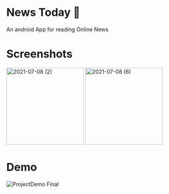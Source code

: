 # News Today 📰
An android App for reading Online News
# Screenshots
<img width="202" alt="2021-07-08 (2)" src="https://user-images.githubusercontent.com/69251355/124833913-7ffb4d00-df9c-11eb-8f43-f547812f1b69.png">   <img width="202" alt="2021-07-08 (6)" src="https://user-images.githubusercontent.com/69251355/124833917-825da700-df9c-11eb-8d1b-b7e5ff3a7a53.png">


# Demo
![ProjectDemo Final](https://user-images.githubusercontent.com/69251355/124832580-7c66c680-df9a-11eb-983f-809adeb13514.gif)

